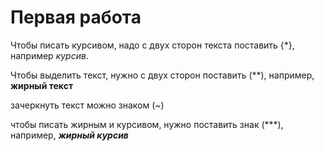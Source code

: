 # Первая работа #

Чтобы писать курсивом, надо с двух сторон текста поставить {*}, например *курсив*.

Чтобы выделить текст, нужно с двух сторон поставить (**), например, **жирный текст**

зачеркнуть текст можно знаком (~)

чтобы писать жирным и курсивом, нужно поставить знак (***), например, ***жирный курсив***



